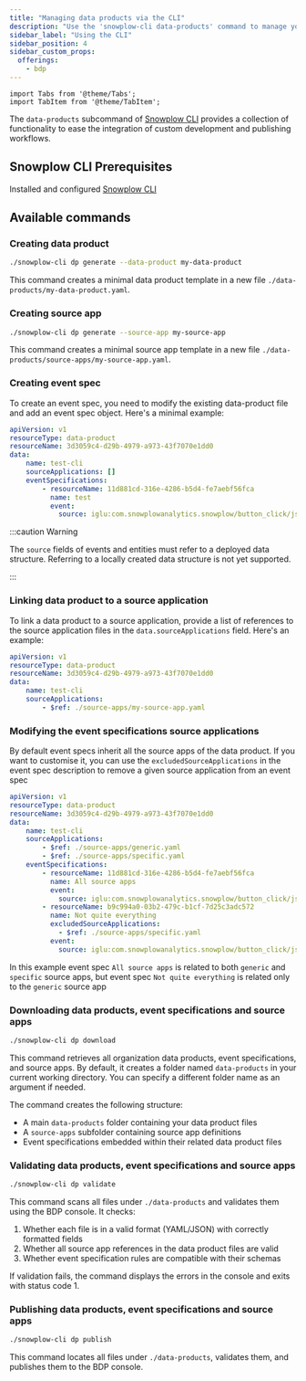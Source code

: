 ```yaml
---
title: "Managing data products via the CLI"
description: "Use the 'snowplow-cli data-products' command to manage your data products."
sidebar_label: "Using the CLI"
sidebar_position: 4
sidebar_custom_props:
  offerings:
    - bdp
---
```


```mdx-code-block
import Tabs from '@theme/Tabs';
import TabItem from '@theme/TabItem';
```

The `data-products` subcommand of [Snowplow CLI](/docs/pipeline-components-and-applications/cli/index.md) provides a collection of functionality to ease the integration of custom development and publishing workflows.

## Snowplow CLI Prerequisites

Installed and configured [Snowplow CLI](/docs/pipeline-components-and-applications/cli/index.md)


## Available commands

### Creating data product

```bash
./snowplow-cli dp generate --data-product my-data-product

```

This command creates a minimal data product template in a new file `./data-products/my-data-product.yaml`.

### Creating source app

```bash
./snowplow-cli dp generate --source-app my-source-app

```

This command creates a minimal source app template in a new file `./data-products/source-apps/my-source-app.yaml`.

### Creating event spec

To create an event spec, you need to modify the existing data-product file and add an event spec object. Here's a minimal example:

```yaml title="./data-products/test-cli.yaml"
apiVersion: v1
resourceType: data-product
resourceName: 3d3059c4-d29b-4979-a973-43f7070e1dd0
data:
    name: test-cli
    sourceApplications: []
    eventSpecifications:
        - resourceName: 11d881cd-316e-4286-b5d4-fe7aebf56fca
          name: test
          event:
            source: iglu:com.snowplowanalytics.snowplow/button_click/jsonschema/1-0-0
```

:::caution Warning

The `source` fields of events and entities must refer to a deployed data structure. Referring to a locally created data structure is not yet supported.

:::

### Linking data product to a source application

To link a data product to a source application, provide a list of references to the source application files in the `data.sourceApplications` field. Here's an example:

```yaml title="./data-products/test-cli.yaml"
apiVersion: v1
resourceType: data-product
resourceName: 3d3059c4-d29b-4979-a973-43f7070e1dd0
data:
    name: test-cli
    sourceApplications:
        - $ref: ./source-apps/my-source-app.yaml
```

### Modifying the event specifications source applications

By default event specs inherit all the source apps of the data product. If you want to customise it, you can use the `excludedSourceApplications` in the event spec description to remove a given source application from an event spec

```yaml title="./data-products/test-cli.yaml"
apiVersion: v1
resourceType: data-product
resourceName: 3d3059c4-d29b-4979-a973-43f7070e1dd0
data:
    name: test-cli
    sourceApplications:
        - $ref: ./source-apps/generic.yaml
        - $ref: ./source-apps/specific.yaml
    eventSpecifications:
        - resourceName: 11d881cd-316e-4286-b5d4-fe7aebf56fca
          name: All source apps
          event:
            source: iglu:com.snowplowanalytics.snowplow/button_click/jsonschema/1-0-0
        - resourceName: b9c994a0-03b2-479c-b1cf-7d25c3adc572
          name: Not quite everything
          excludedSourceApplications:
            - $ref: ./source-apps/specific.yaml
          event:
            source: iglu:com.snowplowanalytics.snowplow/button_click/jsonschema/1-0-0
```
In this example event spec `All source apps` is related to both `generic` and `specific` source apps, but event spec `Not quite everything` is related only to the `generic` source app


### Downloading data products, event specifications and source apps

```bash
./snowplow-cli dp download
```

This command retrieves all organization data products, event specifications, and source apps. By default, it creates a folder named `data-products` in your current working directory. You can specify a different folder name as an argument if needed. 

The command creates the following structure:
- A main `data-products` folder containing your data product files
- A `source-apps` subfolder containing source app definitions
- Event specifications embedded within their related data product files


### Validating data products, event specifications and source apps

```bash
./snowplow-cli dp validate
```

This command scans all files under `./data-products` and validates them using the BDP console. It checks:

1. Whether each file is in a valid format (YAML/JSON) with correctly formatted fields
2. Whether all source app references in the data product files are valid
3. Whether event specification rules are compatible with their schemas

If validation fails, the command displays the errors in the console and exits with status code 1.


### Publishing data products, event specifications and source apps

```bash
./snowplow-cli dp publish
```

This command locates all files under `./data-products`, validates them, and publishes them to the BDP console.

